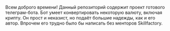 Всем доброго времени!
Данный репозиторий содержит проект готового телеграм-бота.
Бот умеет конвертировать некоторую валюту, включая крипту.
Он прост и неказист, но подаёт большие надежды, как и его автор.
Впрочем его трудно было бы написать без менторов Skillfactory.
